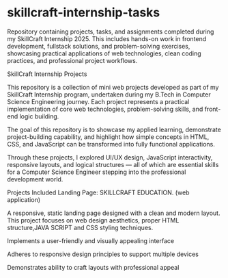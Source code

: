 # skillcraft-internship-tasks
Repository containing projects, tasks, and assignments completed during my SkillCraft Internship 2025. This includes hands-on work in frontend development, fullstack solutions, and problem-solving exercises, showcasing practical applications of web technologies, clean coding practices, and professional project workflows.  


SkillCraft Internship Projects

This repository is a collection of mini web projects developed as part of my SkillCraft Internship program, undertaken during my B.Tech in Computer Science Engineering journey. Each project represents a practical implementation of core web technologies, problem-solving skills, and front-end logic building.

The goal of this repository is to showcase my applied learning, demonstrate project-building capability, and highlight how simple concepts in HTML, CSS, and JavaScript can be transformed into fully functional applications.

Through these projects, I explored UI/UX design, JavaScript interactivity, responsive layouts, and logical structures — all of which are essential skills for a Computer Science Engineer stepping into the professional development world.

Projects Included
Landing Page: SKILLCRAFT EDUCATION. (web application)

A responsive, static landing page designed with a clean and modern layout.
This project focuses on web design aesthetics, proper HTML structure,JAVA SCRIPT and CSS styling techniques.

Implements a user-friendly and visually appealing interface

Adheres to responsive design principles to support multiple devices

Demonstrates ability to craft layouts with professional appeal
